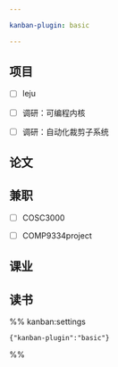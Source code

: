 ```yaml
---

kanban-plugin: basic

---
```


## 项目

- [ ] leju
- [ ] 调研：可编程内核
- [ ] 调研：自动化裁剪子系统


## 论文



## 兼职

- [ ] COSC3000
- [ ] COMP9334project


## 课业



## 读书





%% kanban:settings
```
{"kanban-plugin":"basic"}
```
%%